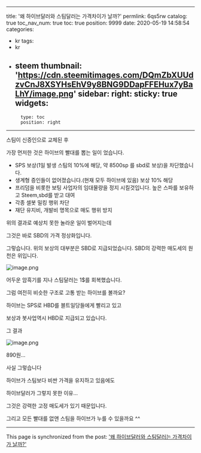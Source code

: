 
---
title: '왜 하이브달러와 스팀달러는 가격차이가 날까?'
permlink: 6qs5rw
catalog: true
toc_nav_num: true
toc: true
position: 9999
date: 2020-05-19 14:58:54
categories:
- kr
tags:
- kr
- steem
thumbnail: 'https://cdn.steemitimages.com/DQmZbXUUdzvCnJ8XSYHsEhV9y8BNG9DDapFFEHux7yBaLhY/image.png'
sidebar:
    right:
        sticky: true
widgets:
    -
        type: toc
        position: right
---


스팀이 신증인으로 교체된 후 

가장 먼저한 것은 하이브의 빨대를 뽑는 일이 었습니다.

- SPS 보상(1일 발생 스팀의 10%에 해당, 약 8500sp 를 sbd로 보상)을 차단했습니다.
- 생계형 증인들이 없어졌습니다.(현재 모두 하이브에 있음) 보상 10% 해당
- 프리덤을 비롯한 보팅 사업자의 임대물량을 정지 시킬것입니다. 높은 스파를 보유하고 Steem,sbd를 받고 대여
- 각종 셀봇 밀킹 행위 차단
- 재단 유지비, 개발비 명목으로 매도 행위 방지

위의 결과로 예상치 못한 놀라운 일이 벌어지는데

그것은 바로 SBD의 가격 정상화입니다.

그렇습니다. 위의 보상의 대부분은 SBD로 지급되었습니다. SBD의 강력한 매도세의 원천은 위입니다.


![image.png](https://cdn.steemitimages.com/DQmZbXUUdzvCnJ8XSYHsEhV9y8BNG9DDapFFEHux7yBaLhY/image.png)

어두운 암흑기를 지나 스팀달러는 1$를 회복했습니다.


그럼 여전히 비슷한 구조로 고통 받는 하이브를 볼까요?

하이브는 SPS로 HBD를 블트일당들에게 빨리고 있고

보상과 봇사업역시 HBD로 지급되고 있습니다.

그 결과


![image.png](https://cdn.steemitimages.com/DQmdokpaRqNrz8ptVxZVeZELfkWna5vsomcH2H7YQTnZeKs/image.png)

890원...

사실 그렇습니다

하이브가 스팀보다 비싼 가격을 유지하고 있음에도

하이브달러가 그렇지 못한 이유...

그것은 강력한 고정 매도세가 있기 때문입니다.



그리고 모든 빨대를 없앤 스팀을 하이브가 누를 수 있을까요 ^^

- - -

This page is synchronized from the post: ['왜 하이브달러와 스팀달러는 가격차이가 날까?'](https://steemit.com/@virus707/6qs5rw)
